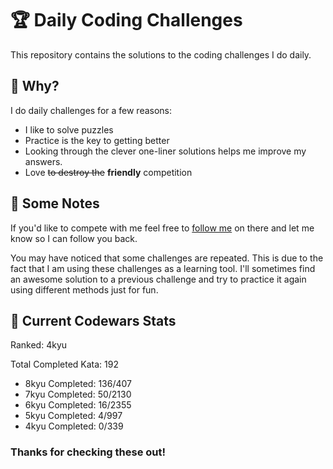 # :trophy: Daily Coding Challenges

This repository contains the solutions to the coding challenges I do daily.

## :thinking: Why?

I do daily challenges for a few reasons:
* I like to solve puzzles
* Practice is the key to getting better
* Looking through the clever one-liner solutions helps me improve my answers.
* Love ~~to destroy the~~ **friendly** competition

## :notebook: Some Notes

If you'd like to compete with me feel free to [follow me](https://www.codewars.com/users/a.sasquach) on there and let me know so I can follow you back.

You may have noticed that some challenges are repeated. This is due to the fact that I am using these challenges as a learning tool. I'll sometimes find an awesome solution to a previous challenge and try to practice it again using different methods just for fun.

## :medal_sports: Current Codewars Stats

Ranked: 4kyu

Total Completed Kata: 192    
  * 8kyu Completed: 136/407  
  * 7kyu Completed: 50/2130
  * 6kyu Completed: 16/2355 
  * 5kyu Completed: 4/997 
  * 4kyu Completed: 0/339 


### Thanks for checking these out!

